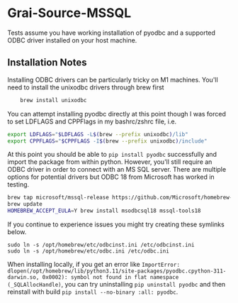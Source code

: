 # Grai-Source-MSSQL

Tests assume you have working installation of pyodbc and a supported
ODBC driver installed on your host machine.

## Installation Notes

Installing ODBC drivers can be particularly tricky on M1 machines.
You'll need to install the unixodbc drivers through brew first

```bash
    brew install unixodbc
```

You can attempt installing pyodbc directly at this point though I was forced to
set LDFLAGS and CPPFlags in my bashrc/zshrc file, i.e.

```bash
export LDFLAGS="$LDFLAGS -L$(brew --prefix unixodbc)/lib"
export CPPFLAGS="$CPPFLAGS -I$(brew --prefix unixodbc)/include"
```

At this point you should be able to `pip install pyodbc` successfully
and import the package from within python. However, you'll still require an
ODBC driver in order to connect with an MS SQL server. There are multiple options
for potential drivers but ODBC 18 from Microsoft has worked in testing.

```bash
brew tap microsoft/mssql-release https://github.com/Microsoft/homebrew-mssql-release
brew update
HOMEBREW_ACCEPT_EULA=Y brew install msodbcsql18 mssql-tools18
```

If you continue to experience issues you might try creating these symlinks
below.

```
sudo ln -s /opt/homebrew/etc/odbcinst.ini /etc/odbcinst.ini
sudo ln -s /opt/homebrew/etc/odbc.ini /etc/odbc.ini
```

When installing locally, if you get an error like `ImportError: dlopen(/opt/homebrew/lib/python3.11/site-packages/pyodbc.cpython-311-darwin.so, 0x0002): symbol not found in flat namespace (_SQLAllocHandle)`, you can try uninstalling `pip uninstall pyodbc` and then reinstall with build `pip install --no-binary :all: pyodbc`.
